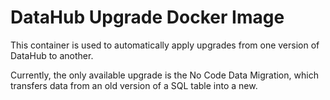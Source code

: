 # DataHub Upgrade Docker Image

This container is used to automatically apply upgrades from one version of DataHub to another.

Currently, the only available upgrade is the No Code Data Migration, which transfers data from an old version
of a SQL table into a new. 

